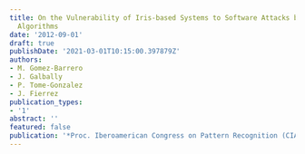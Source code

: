 ```yaml
---
title: On the Vulnerability of Iris-based Systems to Software Attacks based on Genetic
  Algorithms
date: '2012-09-01'
draft: true
publishDate: '2021-03-01T10:15:00.397879Z'
authors:
- M. Gomez-Barrero
- J. Galbally
- P. Tome-Gonzalez
- J. Fierrez
publication_types:
- '1'
abstract: ''
featured: false
publication: '*Proc. Iberoamerican Congress on Pattern Recognition (CIARP)*'
---
```


